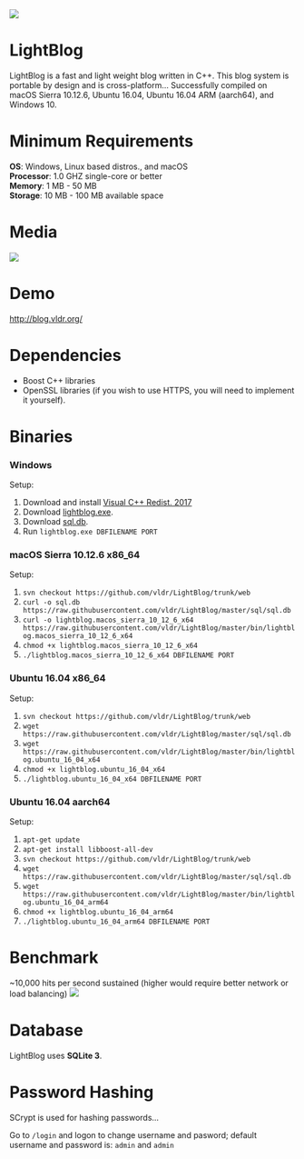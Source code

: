<img src="http://i.imgur.com/1HMmEwX.png" />

# LightBlog
LightBlog is a fast and light weight blog written in C++. This blog system is portable by design and is cross-platform... Successfully compiled on macOS Sierra 10.12.6, Ubuntu 16.04, Ubuntu 16.04 ARM (aarch64), and Windows 10.

# Minimum Requirements
<b>OS</b>: Windows, Linux based distros., and macOS<br> 
<b>Processor</b>: 1.0 GHZ single-core or better<br> 
<b>Memory</b>: 1 MB - 50 MB<br>
<b>Storage</b>: 10 MB - 100 MB available space<br>

# Media
<img src="http://i.imgur.com/O2mPMCJ.gif" />

# Demo 
http://blog.vldr.org/

# Dependencies
* Boost C++ libraries
* OpenSSL libraries (if you wish to use HTTPS, you will need to implement it yourself).

# Binaries
### Windows
Setup:
1. Download and install <a href="https://go.microsoft.com/fwlink/?LinkId=746572">Visual C++ Redist. 2017</a>
2. Download <a href="https://raw.githubusercontent.com/vldr/LightBlog/master/bin/lightblog.exe">lightblog.exe</a>.
3. Download <a href="https://raw.githubusercontent.com/vldr/LightBlog/master/sql/sql.db">sql.db</a>.
4. Run `lightblog.exe DBFILENAME PORT`

### macOS Sierra 10.12.6 x86_64
Setup:
1. `svn checkout https://github.com/vldr/LightBlog/trunk/web`
2. `curl -o sql.db https://raw.githubusercontent.com/vldr/LightBlog/master/sql/sql.db`
3. `curl -o lightblog.macos_sierra_10_12_6_x64 https://raw.githubusercontent.com/vldr/LightBlog/master/bin/lightblog.macos_sierra_10_12_6_x64`
4. `chmod +x lightblog.macos_sierra_10_12_6_x64`
5. `./lightblog.macos_sierra_10_12_6_x64 DBFILENAME PORT`

### Ubuntu 16.04 x86_64
Setup:
1. `svn checkout https://github.com/vldr/LightBlog/trunk/web`
2. `wget https://raw.githubusercontent.com/vldr/LightBlog/master/sql/sql.db`
3. `wget https://raw.githubusercontent.com/vldr/LightBlog/master/bin/lightblog.ubuntu_16_04_x64`
4. `chmod +x lightblog.ubuntu_16_04_x64`
5. `./lightblog.ubuntu_16_04_x64 DBFILENAME PORT`

### Ubuntu 16.04 aarch64
Setup:
1. `apt-get update`
2. `apt-get install libboost-all-dev`
3.  `svn checkout https://github.com/vldr/LightBlog/trunk/web`
4. `wget https://raw.githubusercontent.com/vldr/LightBlog/master/sql/sql.db`
5. `wget https://raw.githubusercontent.com/vldr/LightBlog/master/bin/lightblog.ubuntu_16_04_arm64`
6. `chmod +x lightblog.ubuntu_16_04_arm64`
7. `./lightblog.ubuntu_16_04_arm64 DBFILENAME PORT`

# Benchmark
~10,000 hits per second sustained (higher would require better network or load balancing)
<img src="https://i.imgur.com/Uqe5wjU.png" />

# Database
LightBlog uses <b>SQLite 3</b>.

# Password Hashing
SCrypt is used for hashing passwords...

Go to `/login` and logon to change username and pasword; 
default username and password is:
`admin` and `admin`
